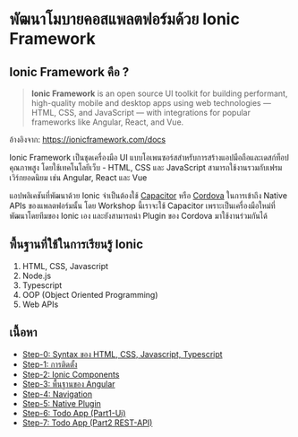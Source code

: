 # พัฒนาโมบายคอสแพลตฟอร์มด้วย Ionic Framework

## Ionic Framework คือ ?

> **Ionic Framework** is an open source UI toolkit for building performant, high-quality mobile and desktop apps using web technologies — HTML, CSS, and JavaScript — with integrations for popular frameworks like Angular, React, and Vue.

อ้างอิงจาก: https://ionicframework.com/docs

Ionic Framework เป็นชุดเครื่องมือ UI แบบโอเพนซอร์สสำหรับการสร้างแอปมือถือและเดสก์ท็อปคุณภาพสูง โดยใช้เทคโนโลยีเว็บ - HTML, CSS และ JavaScript สามารถใช้งานรวมกับเฟรมเวิร์กยอดนิยม เช่น Angular, React และ Vue


แอปพลิเคชันที่พัฒนาด้วย Ionic จำเป็นต้องใช้ [Capacitor](https://ionicframework.com/docs/reference/glossary#capacitor) หรือ [Cordova](https://ionicframework.com/docs/reference/glossary#cordova) ในการเข้าถึง Native APIs ของแพลตฟอร์มนั้น โดย Workshop นี้เราจะใช้ Capacitor เพราะเป็นเครื่องมือใหม่ที่พัฒนาโดยทีมของ Ionic เอง และยังสามารถนำ Plugin ของ Cordova มาใช้งานร่วมกันได้
 
## พื้นฐานที่ใช้ในการเรียนรู้ Ionic

1. HTML, CSS, Javascript
2. Node.js
3. Typescript
4. OOP (Object Oriented Programming)
5. Web APIs

## เนื้อหา

- [Step-0: Syntax ของ HTML, CSS, Javascript, Typescript](tree/step0)
- [Step-1: การติดตั้ง](tree/step1)
- [Step-2: Ionic Components](tree/step2)
- [Step-3: พื้นฐานของ Angular](tree/step3)
- [Step-4: Navigation](tree/step4)
- [Step-5: Native Plugin](tree/step5)
- [Step-6: Todo App (Part1-Ui)](tree/step6)
- [Step-7: Todo App (Part2 REST-API)](tree/step7)

